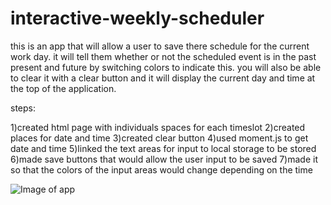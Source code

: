 # interactive-weekly-scheduler

this is an app that will allow a user to save there schedule for the current work day.
it will tell them whether or not the scheduled event is in the past present and future by
switching colors to indicate this. you will also be able to clear it with a clear button 
and it will display the current day and time at the top of the application.

steps:

1)created html page with individuals spaces for each timeslot
2)created places for date and time
3)created clear button
4)used moment.js to get date and time
5)linked the text areas for input to local storage to be stored
6)made save buttons that would allow the user input to be saved
7)made it so that the colors of the input areas would change depending on the time

![Image of app](https://lh3.googleusercontent.com/iq4ylWxRQnFmbto0C2br9QsdlfV6b0YKDlcaaRt7khQUXbfjRGYj83KVDTHmcbxZzZKXfA=s151)